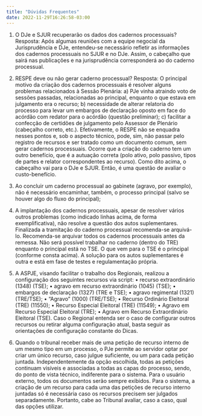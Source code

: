 ```yaml
---
title: "Dúvidas Frequentes"
date: 2022-11-29T16:26:58-03:00
---
```


1) O DJe e SJUR recuperarão os dados dos cadernos processuais?
Resposta: Após algumas reuniões com a equipe negocial da Jurisprudência e DJe, entendeu-se necessário refletir as informações dos cadernos processuais no SJUR e no DJe. Assim, o cabeçalho que sairá nas publicações e na jurisprudência corresponderá ao do caderno processual.

2) RESPE deve ou não gerar caderno processual?
Resposta: O principal motivo da criação dos cadernos processuais é resolver alguns problemas relacionados à Sessão Plenária: a) PJe vinha atraindo voto de sessões passadas, relacionadas ao principal, enquanto o que estava em julgamento era o recurso; b) necessidade de alterar relatoria do processo para levar um embargos de declaração oposto em face do acórdão com redator para o acórdão (questão preliminar); c) facilitar a confecção de certidões de julgamento pelo Assessor de Plenário (cabeçalho correto, etc.). Efetivamente, o RESPE não se enquadra nesses pontos e, sob o aspecto técnico, pode, sim, não passar pelo registro de recursos e ser tratado como um documento comum, sem gerar cadernos processuais. Ocorre que a criação do caderno tem um outro benefício, que é a autuação correta (polo ativo, polo passivo, tipos de partes e relator correspondentes ao recurso). Como dito acima, o cabeçalho vai para o DJe e SJUR. Então, é uma questão de avaliar o custo-benefício.

3) Ao concluir um caderno processual ao gabinete (agravo, por exemplo), não
é necessário encaminhar, também, o processo principal (salvo se houver
algo do fluxo do principal);

4) A implantação dos cadernos processuais, apesar de resolver vários outros
problemas (como indicado linhas acima, de forma exemplificativa), não
resolve a questão dos autos suplementares. Finalizada a tramitação do caderno processual recomenda-se arquivá-lo. Recomenda-se arquivar todos os cadernos processuais antes da remessa. Não será possível trabalhar no caderno (dentro do TRE) enquanto o principal está no TSE.  O que vem para o TSE é o principal (conforme consta acima). A solução para os autos suplementares é outra e está em fase de testes e regulamentação própria.

5) A ASPJE, visando facilitar o trabalho dos Regionais, realizou a configuração dos seguintes recursos via script:
• recurso extraordinário (1348) (TSE);
• agravo em recurso extraordinário (1045) (TSE);
• embargos de declaração (1327) (TRE e TSE);
• agravo regimental (1321) (TRE/TSE);
• “Agravo” (1000) (TRE/TSE);
• Recurso Ordinário Eleitoral (TRE) (11550);
• Recurso Especial Eleitoral (TRE) (11549);
• Agravo em Recurso Especial Eleitoral (TRE);
• Agravo em Recurso Extraordinário Eleitoral (TSE).
Caso o Regional entenda ser o caso de configurar outros recursos ou retirar alguma configuração atual, basta seguir as orientações de configuração constante do Dicas.

6) Quando o tribunal receber mais de uma petição de recurso interno de um mesmo tipo em um processo, o PJe permite ao servidor optar por criar um único recurso, caso julgue suficiente, ou um para cada petição juntada. Independentemente da opção escolhida, todas as petições continuam visíveis e associadas a todas as capas do processo, sendo, do ponto de vista técnico, indiferente para o sistema. Para o usuário externo, todos os documentos serão sempre exibidos. 
Para o sistema, a criação de um recurso para cada uma das petições de recurso interno juntadas só é necessária caso os recursos precisem ser julgados separadamente. Portanto, cabe ao Tribunal avaliar, caso a caso, qual das opções utilizar. 
